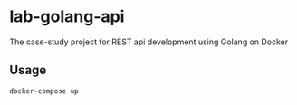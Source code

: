 # lab-golang-api
The case-study project for REST api development using Golang on Docker

## Usage

`docker-compose up`
